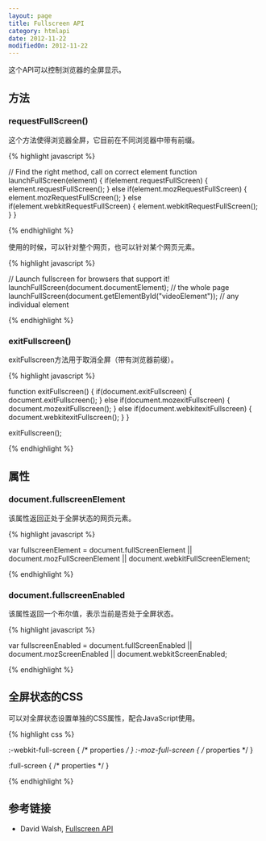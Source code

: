 ```yaml
---
layout: page
title: Fullscreen API
category: htmlapi
date: 2012-11-22
modifiedOn: 2012-11-22
---
```


这个API可以控制浏览器的全屏显示。

## 方法

### requestFullScreen()

这个方法使得浏览器全屏，它目前在不同浏览器中带有前缀。

{% highlight javascript %}

// Find the right method, call on correct element
function launchFullScreen(element) {
  if(element.requestFullScreen) {
    element.requestFullScreen();
  } else if(element.mozRequestFullScreen) {
    element.mozRequestFullScreen();
  } else if(element.webkitRequestFullScreen) {
    element.webkitRequestFullScreen();
  }
}

{% endhighlight %}

使用的时候，可以针对整个网页，也可以针对某个网页元素。

{% highlight javascript %}

// Launch fullscreen for browsers that support it!
launchFullScreen(document.documentElement); // the whole page
launchFullScreen(document.getElementById("videoElement")); // any individual element

{% endhighlight %}

### exitFullscreen()

exitFullscreen方法用于取消全屏（带有浏览器前缀）。

{% highlight javascript %}

function exitFullscreen() {
  if(document.exitFullscreen) {
    document.exitFullscreen();
  } else if(document.mozexitFullscreen) {
    document.mozexitFullscreen();
  } else if(document.webkitexitFullscreen) {
    document.webkitexitFullscreen();
  }
}

exitFullscreen();

{% endhighlight %}

## 属性

### document.fullscreenElement

该属性返回正处于全屏状态的网页元素。

{% highlight javascript %}

var fullscreenElement =
	document.fullScreenElement ||
	document.mozFullScreenElement ||
	document.webkitFullScreenElement;

{% endhighlight %}

### document.fullscreenEnabled

该属性返回一个布尔值，表示当前是否处于全屏状态。

{% highlight javascript %}

var fullscreenEnabled =
	document.fullScreenEnabled ||
	document.mozScreenEnabled ||
	document.webkitScreenEnabled;

{% endhighlight %}

## 全屏状态的CSS

可以对全屏状态设置单独的CSS属性，配合JavaScript使用。

{% highlight css %}

:-webkit-full-screen {
  /* properties */
}
:-moz-full-screen {
  /* properties */
}

:full-screen {
  /* properties */
}

{% endhighlight %}

## 参考链接

* David Walsh, [Fullscreen API](http://davidwalsh.name/fullscreen)
